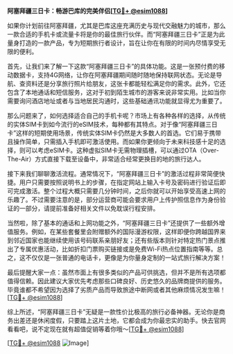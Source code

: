 **阿塞拜疆三日卡：畅游巴库的完美伴侣[[TG💪+ @esim1088](https://t.me/s/esim1088)]**

如果你计划前往阿塞拜疆，尤其是巴库这座充满历史与现代交融魅力的城市，那么一款合适的手机卡或流量卡将是你的最佳旅行伙伴。而“阿塞拜疆三日卡”正是为此量身打造的一款产品，专为短期旅行者设计，旨在让你在有限的时间内尽情享受无限的便利。

首先，让我们来了解一下这款“阿塞拜疆三日卡”的具体功能。这是一张预付费的移动数据卡，支持4G网络，让你在阿塞拜疆期间随时随地保持联网状态。无论是导航、查资料还是分享旅行照片给朋友，这张卡都能轻松满足你的需求。此外，它还包含了本地通话和短信服务，这对于初到陌生城市的游客来说非常实用。比如当你需要询问酒店地址或者与当地居民沟通时，这些基础通讯功能就显得尤为重要了。

那么问题来了，如何选择适合自己的手机卡呢？市场上有各种各样的选择，从传统的实体SIM卡到如今流行的eSIM技术，每种都有其特点。对于像“阿塞拜疆三日卡”这样的短期使用场景，传统实体SIM卡仍然是大多数人的首选。它们易于携带且操作简单，只需插入手机即可激活使用。而如果你更倾向于未来科技感十足的选择，则可以考虑eSIM卡。这种虚拟SIM卡无需物理插槽，可以通过OTA（Over-The-Air）方式直接下载至设备中，非常适合经常更换目的地的旅行达人。

接下来我们聊聊激活流程。通常情况下，“阿塞拜疆三日卡”的激活过程非常简便快捷。用户只需要按照说明书上的步骤，在指定网站上输入卡号及密码进行验证后即可完成激活。整个过程大概只需要几分钟时间，之后你就可以开始享受高速上网的乐趣了。不过需要注意的是，部分运营商可能会要求用户上传护照信息作为身份验证的一部分，请提前准备好相关文件以免耽误行程安排。

当然啦，除了基本的通话和上网功能之外，“阿塞拜疆三日卡”还提供了一些额外增值服务。例如，在某些套餐里会附赠额外的国际漫游权限，这样即便你跨越国界来到邻近国家也能继续使用该号码联系亲朋好友；还有些版本则针对特定热门景点推出了专属优惠活动，比如折扣门票购买链接或是免费Wi-Fi热点位置指南等等。总之，这不仅仅是一张普通的电话卡，更像是为你量身定制的一站式旅行解决方案！

最后提醒大家一点：虽然市面上有很多类似的产品可供挑选，但并不是所有选项都值得信赖。因此建议大家优先考虑那些口碑良好、历史悠久的品牌商提供的服务。毕竟谁都不希望因为选择了劣质产品而导致旅途中断网或者其他麻烦情况发生嘛！[[TG💪+ @esim1088](https://t.me/s/esim1088)]

综上所述，“阿塞拜疆三日卡”无疑是一款性价比极高的旅行必备神器。无论你是商务出差还是休闲度假，只要踏上这片土地，它都会成为你最忠实的助手。快去官网看看吧，说不定现在就有超值促销等着你哦～[[TG💪+ @esim1088](https://t.me/s/esim1088)]  

[[TG💪+ @esim1088](https://t.me/s/esim1088) ![Image](https://i.postimg.cc/4NQfJmqS/Snipaste-2025-05-13-00-14-12.png)]